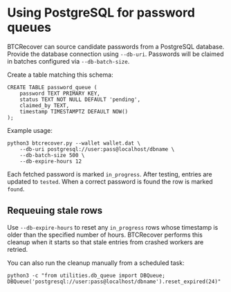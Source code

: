 # Using PostgreSQL for password queues

BTCRecover can source candidate passwords from a PostgreSQL database. Provide the database connection using `--db-uri`.
Passwords will be claimed in batches configured via `--db-batch-size`.

Create a table matching this schema:

```
CREATE TABLE password_queue (
    password TEXT PRIMARY KEY,
    status TEXT NOT NULL DEFAULT 'pending',
    claimed_by TEXT,
    timestamp TIMESTAMPTZ DEFAULT NOW()
);
```

Example usage:

```
python3 btcrecover.py --wallet wallet.dat \
    --db-uri postgresql://user:pass@localhost/dbname \
    --db-batch-size 500 \
    --db-expire-hours 12
```

Each fetched password is marked `in_progress`. After testing, entries are updated to `tested`. When a correct password is found the row is marked `found`.

## Requeuing stale rows

Use `--db-expire-hours` to reset any `in_progress` rows whose timestamp is older
than the specified number of hours. BTCRecover performs this cleanup when it
starts so that stale entries from crashed workers are retried.

You can also run the cleanup manually from a scheduled task:

```
python3 -c "from utilities.db_queue import DBQueue; DBQueue('postgresql://user:pass@localhost/dbname').reset_expired(24)"
```
